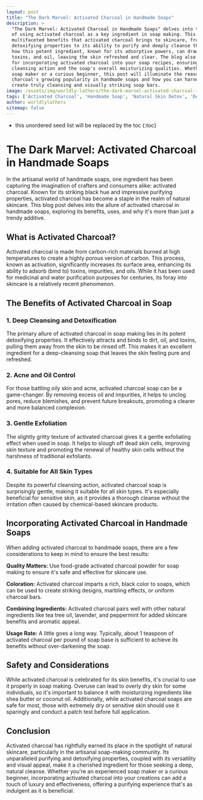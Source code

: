```yaml
---
layout: post
title: "The Dark Marvel: Activated Charcoal in Handmade Soaps"
description: >
  "The Dark Marvel: Activated Charcoal in Handmade Soaps" delves into the intriguing world
  of using activated charcoal as a key ingredient in soap making. This post explores the
  multifaceted benefits that activated charcoal brings to skincare, from its profound
  detoxifying properties to its ability to purify and deeply cleanse the skin. We unravel
  how this potent ingredient, known for its adsorptive powers, can draw out impurities,
  toxins, and oil, leaving the skin refreshed and clear. The blog also offers practical tips
  for incorporating activated charcoal into your soap recipes, ensuring a balance between its
  cleansing action and the soap's overall moisturizing qualities. Whether you're a seasoned
  soap maker or a curious beginner, this post will illuminate the reasons behind activated
  charcoal's growing popularity in handmade soaps and how you can harness its benefits to
  create truly cleansing and visually striking soap bars.
image: /assets/img/worldly-lathers/the-dark-marvel-activated-charcoal-in-handmade-soaps.jpg
tags: ['Activated Charcoal', 'Handmade Soap', 'Natural Skin Detox', 'Deep Cleansing Soap', 'Exfoliating Soap']
author: worldlylathers
sitemap: false
---
```


* this unordered seed list will be replaced by the toc
{:toc}

# The Dark Marvel: Activated Charcoal in Handmade Soaps

In the artisanal world of handmade soaps, one ingredient has been capturing the imagination
of crafters and consumers alike: activated charcoal. Known for its striking black hue and
impressive purifying properties, activated charcoal has become a staple in the realm of
natural skincare. This blog post delves into the allure of activated charcoal in handmade
soaps, exploring its benefits, uses, and why it's more than just a trendy additive.

## What is Activated Charcoal?

Activated charcoal is made from carbon-rich materials burned at high temperatures to create a
highly porous version of carbon. This process, known as activation, significantly increases
its surface area, enhancing its ability to adsorb (bind to) toxins, impurities, and oils.
While it has been used for medicinal and water purification purposes for centuries, its foray
into skincare is a relatively recent phenomenon.

## The Benefits of Activated Charcoal in Soap

### 1. Deep Cleansing and Detoxification

The primary allure of activated charcoal in soap making lies in its potent detoxifying
properties. It effectively attracts and binds to dirt, oil, and toxins, pulling them away
from the skin to be rinsed off. This makes it an excellent ingredient for a deep-cleansing
soap that leaves the skin feeling pure and refreshed.

### 2. Acne and Oil Control

For those battling oily skin and acne, activated charcoal soap can be a game-changer. By
removing excess oil and impurities, it helps to unclog pores, reduce blemishes, and prevent
future breakouts, promoting a clearer and more balanced complexion.

### 3. Gentle Exfoliation

The slightly gritty texture of activated charcoal gives it a gentle exfoliating effect when
used in soap. It helps to slough off dead skin cells, improving skin texture and promoting
the renewal of healthy skin cells without the harshness of traditional exfoliants.

### 4. Suitable for All Skin Types

Despite its powerful cleansing action, activated charcoal soap is surprisingly gentle, making
it suitable for all skin types. It's especially beneficial for sensitive skin, as it provides
a thorough cleanse without the irritation often caused by chemical-based skincare products.

## Incorporating Activated Charcoal in Handmade Soaps
When adding activated charcoal to handmade soaps, there are a few considerations to keep in
mind to ensure the best results:

**Quality Matters:** Use food-grade activated charcoal powder for soap making to ensure it's
safe and effective for skincare use.

**Coloration:** Activated charcoal imparts a rich, black color to soaps, which can be used to
create striking designs, marbling effects, or uniform charcoal bars.

**Combining Ingredients:** Activated charcoal pairs well with other natural ingredients like
tea tree oil, lavender, and peppermint for added skincare benefits and aromatic appeal.

**Usage Rate:** A little goes a long way. Typically, about 1 teaspoon of activated charcoal
per pound of soap base is sufficient to achieve its benefits without over-darkening the soap.

## Safety and Considerations

While activated charcoal is celebrated for its skin benefits, it's crucial to use it properly
in soap making. Overuse can lead to overly dry skin for some individuals, so it's important
to balance it with moisturizing ingredients like shea butter or coconut oil. Additionally,
while activated charcoal soaps are safe for most, those with extremely dry or sensitive skin
should use it sparingly and conduct a patch test before full application.

## Conclusion

Activated charcoal has rightfully earned its place in the spotlight of natural skincare,
particularly in the artisanal soap-making community. Its unparalleled purifying and
detoxifying properties, coupled with its versatility and visual appeal, make it a cherished
ingredient for those seeking a deep, natural cleanse. Whether you're an experienced soap
maker or a curious beginner, incorporating activated charcoal into your creations can add a
touch of luxury and effectiveness, offering a purifying experience that's as indulgent as it
is beneficial.